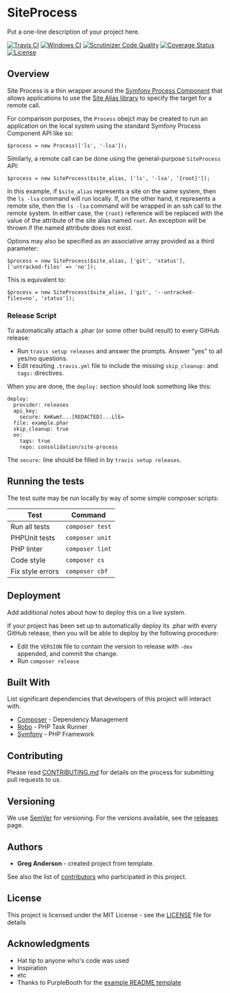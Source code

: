 # SiteProcess

Put a one-line description of your project here.

[![Travis CI](https://travis-ci.org/consolidation/site-process.svg?branch=master)](https://travis-ci.org/consolidation/site-process)
[![Windows CI](https://ci.appveyor.com/api/projects/status/{{PUT_APPVEYOR_STATUS_BADGE_ID_HERE}}?svg=true)](https://ci.appveyor.com/project/consolidation/site-process)
[![Scrutinizer Code Quality](https://scrutinizer-ci.com/g/consolidation/site-process/badges/quality-score.png?b=master)](https://scrutinizer-ci.com/g/consolidation/site-process/?branch=master)
[![Coverage Status](https://coveralls.io/repos/github/consolidation/site-process/badge.svg?branch=master)](https://coveralls.io/github/consolidation/site-process?branch=master) 
[![License](https://img.shields.io/badge/license-MIT-408677.svg)](LICENSE)


## Overview

Site Process is a thin wrapper around the [Symfony Process Component](https://symfony.com/doc/3.4/components/process) that allows applications to use the [Site Alias library](https://github.com/consolidation/site-alias) to specify the target for a remote call.

For comparison purposes, the `Process` obejct may be created to run an application on the local system using the standard Symfony Process Component API like so:
```
$process = new Process(['ls', '-lsa']);
```
Similarly, a remote call can be done using the general-purpose `SiteProcess` API:
```
$process = new SiteProcess($site_alias, ['ls', '-lsa', '{root}']);
```
In this example, if `$site_alias` represents a site on the same system, then the `ls -lsa` command will run locally. If, on the other hand, it represents a remote site, then the `ls -lsa` command will be wrapped in an ssh call to the remote system. In either case, the `{root}` reference will be replaced with the value of the attribute of the site alias named `root`. An exception will be thrown if the named attribute does not exist.

Options may also be specified as an associative array provided as a third parameter:
```
$process = new SiteProcess($site_alias, ['git', 'status'], ['untracked-files' => 'no']);
```
This is equivalent to:
```
$process = new SiteProcess($site_alias, ['git', '--untracked-files=no', 'status']);
```

### Release Script

To automatically attach a .phar (or some other build result) to every GitHub release:

- Run `travis setup releases` and answer the prompts. Answer "yes" to all yes/no questions.
- Edit resulting `.travis.yml` file to include the missing `skip_cleanup:` and `tags:` directives.

When you are done, the `deploy:` section should look something like this:

```
deploy:
  provider: releases
  api_key:
    secure: KmKwmt...[REDACTED]...LlE=
  file: example.phar
  skip_cleanup: true
  on:
    tags: true
    repo: consolidation/site-process
```

The `secure:` line should be filled in by `travis setup releases`.



## Running the tests

The test suite may be run locally by way of some simple composer scripts:

| Test             | Command
| ---------------- | ---
| Run all tests    | `composer test`
| PHPUnit tests    | `composer unit`
| PHP linter       | `composer lint`
| Code style       | `composer cs`     
| Fix style errors | `composer cbf`


## Deployment

Add additional notes about how to deploy this on a live system.

If your project has been set up to automatically deploy its .phar with every GitHub release, then you will be able to deploy by the following procedure:

- Edit the `VERSION` file to contain the version to release with `-dev` appended, and commit the change.
- Run `composer release`

## Built With

List significant dependencies that developers of this project will interact with.

* [Composer](https://getcomposer.org/) - Dependency Management
* [Robo](https://robo.li/) - PHP Task Runner
* [Symfony](https://symfony.com/) - PHP Framework

## Contributing

Please read [CONTRIBUTING.md](CONTRIBUTING.md) for details on the process for submitting pull requests to us.

## Versioning

We use [SemVer](http://semver.org/) for versioning. For the versions available, see the [releases](https://github.com/consolidation/site-process/releases) page.

## Authors

* **Greg Anderson** - created project from template.

See also the list of [contributors](https://github.com/consolidation/site-process/contributors) who participated in this project.

## License

This project is licensed under the MIT License - see the [LICENSE](LICENSE) file for details

## Acknowledgments

* Hat tip to anyone who's code was used
* Inspiration
* etc
* Thanks to PurpleBooth for the [example README template](https://gist.github.com/PurpleBooth/109311bb0361f32d87a2)
